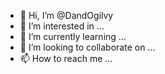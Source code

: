 - 👋 Hi, I’m @DandOgilvy
- 👀 I’m interested in ...
- 🌱 I’m currently learning ...
- 💞️ I’m looking to collaborate on ...
- 📫 How to reach me ...

<!---
DandOgilvy/DandOgilvy is a ✨ special ✨ repository because its `README.md` (this file) appears on your GitHub profile.
You can click the Preview link to take a look at your changes.
--->
